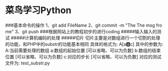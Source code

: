 # 菜鸟学习Python
###基本命令的操作
	1、git add  FileName
	2、git commit -m "The The msg fro me"
	3、git push 
###根据网站上的教程初步的进行coding
#####输入输入的测试
#####计算机编码的处理
#####切片
	切片主要是对数组进行一个切割的处理的功能，和PHP中的substr的功能基本相同
	具体的格式为: A[a:b:c]
	其中的参数为:
	A:当前需要处理的数组
	a:数组的起始位置 [可以省略、可以为负数]
	b:数组的结束位置 [可以省略、可以为负数]
	c:对应的步长 [可以省略、可以为负数]
	对应的测试文件为: test_substr.py


